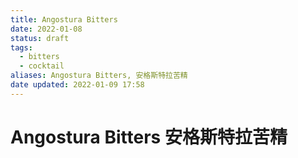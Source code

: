 ```yaml
---
title: Angostura Bitters
date: 2022-01-08
status: draft
tags:
  - bitters
  - cocktail
aliases: Angostura Bitters, 安格斯特拉苦精
date updated: 2022-01-09 17:58
---
```


# Angostura Bitters 安格斯特拉苦精
